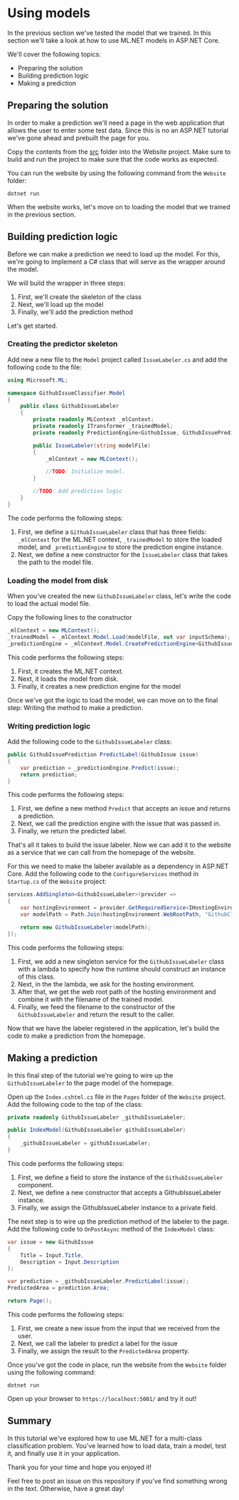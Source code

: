 # Using models

In the previous section we've tested the model that we trained. In this section
we'll take a look at how to use ML.NET models in ASP.NET Core.

We'll cover the following topics:

* Preparing the solution
* Building prediction logic
* Making a prediction

## Preparing the solution

In order to make a prediction we'll need a page in the web application that
allows the user to enter some test data. Since this is no an ASP.NET tutorial
we've gone ahead and prebuilt the page for you.

Copy the contents from the [src](../../src/starter/Website) folder into the
Website project. Make sure to build and run the project to make sure that the
code works as expected.

You can run the website by using the following command from the `Website`
folder:

``` shell
dotnet run
```

When the website works, let's move on to loading the model that we trained in
the previous section.

## Building prediction logic

Before we can make a prediction we need to load up the model. For this, we're
going to implement a C# class that will serve as the wrapper around the model.

We will build the wrapper in three steps:

1. First, we'll create the skeleton of the class
2. Next, we'll load up the model
3. Finally, we'll add the prediction method

Let's get started.

### Creating the predictor skeleton

Add new a new file to the `Model` project called `IssueLabeler.cs` and 
add the following code to the file:

``` csharp
using Microsoft.ML;

namespace GithubIssueClassifier.Model
{
    public class GithubIssueLabeler
    {
        private readonly MLContext _mlContext;
        private readonly ITransformer _trainedModel;
        private readonly PredictionEngine<GithubIssue, GithubIssuePrediction> _predictionEngine;

        public IssueLabeler(string modelFile)
        {
            _mlContext = new MLContext();

            //TODO: Initialize model.
        }

        //TODO: Add prediction logic
    }
}
```

The code performs the following steps:

1. First, we define a `GithubIssueLabeler` class that has three fields:
   `_mlContext` for the ML.NET context, `_trainedModel` to store the loaded
   model, and `_predictionEngine` to store the prediction engine instance.
2. Next, we define a new constructor for the `IssueLabeler` class that takes
   the path to the model file.

### Loading the model from disk

When you've created the new `GithubIssueLabeler` class, let's write the code
to load the actual model file.

Copy the following lines to the constructor

``` csharp
_mlContext = new MLContext();
_trainedModel = _mlContext.Model.Load(modelFile, out var inputSchema);
_predictionEngine = _mlContext.Model.CreatePredictionEngine<GithubIssue, GithubIssuePrediction>(_trainedModel);
```

This code performs the following steps:

1. First, it creates the ML.NET context.
2. Next, it loads the model from disk.
3. Finally, it creates a new prediction engine for the model

Once we've got the logic to load the model, we can move on to the final step:
Writing the method to make a prediction.

### Writing prediction logic

Add the following code to the `GithubIssueLabeler` class:

``` csharp
public GithubIssuePrediction PredictLabel(GithubIssue issue)
{
    var prediction = _predictionEngine.Predict(issue);
    return prediction;
}
```

This code performs the following steps:

1. First, we define a new method `Predict` that accepts an issue and returns a
   prediction.
2. Next, we call the prediction engine with the issue that was passed in.
3. Finally, we return the predicted label.

That's all it takes to build the issue labeler. Now we can add it to the website
as a service that we can call from the homepage of the website.

For this we need to make the labeler available as a dependency in ASP.NET Core.
Add the following code to the `ConfigureServices` method in `Startup.cs` of the 
`Website` project:

``` csharp
services.AddSingleton<GithubIssueLabeler>(provider =>
{
    var hostingEnvironment = provider.GetRequiredService<IHostingEnvironment>();
    var modelPath = Path.Join(hostingEnvironment.WebRootPath, "GithubClassifier.zip");

    return new GithubIssueLabeler(modelPath);
});
```

This code performs the following steps:

1. First, we add a new singleton service for the `GithubIssueLabeler` class with
   a lambda to specify how the runtime should construct an instance of this
   class.
2. Next, in the the lambda, we ask for the hosting environment.
3. After that, we get the web root path of the hosting environment and combine
   it with the filename of the trained model.
4. Finally, we feed the filename to the constructor of the `GithubIssueLabeler`
   and return the result to the caller.

Now that we have the labeler registered in the application, let's build the
code to make a prediction from the homepage.

## Making a prediction
In this final step of the tutorial we're going to wire up the 
`GithubIssueLabeler` to the page model of the homepage.

Open up the `Index.cshtml.cs` file in the `Pages` folder of the `Website`
project. Add the following code to the top of the class:

``` csharp
private readonly GithubIssueLabeler _githubIssueLabeler;

public IndexModel(GithubIssueLabeler githubIssueLabeler)
{
    _githubIssueLabeler = githubIssueLabeler;
}
```

This code performs the following steps:

1. First, we define a field to store the instance of the `GithubIssueLabeler`
   component.
1. Next, we define a new constructor that accepts a GithubIssueLabeler instance.
2. Finally, we assign the GithubIssueLabeler instance to a private field.

The next step is to wire up the prediction method of the labeler to the page.
Add the following code to `OnPostAsync` method of the `IndexModel` class:

``` csharp
var issue = new GithubIssue
{
    Title = Input.Title,
    Description = Input.Description
};

var prediction = _githubIssueLabeler.PredictLabel(issue);
PredictedArea = prediction.Area;

return Page();
```

This code performs the following steps:

1. First, we create a new issue from the input that we received from the user.
2. Next, we call the labeler to predict a label for the issue
3. Finally, we assign the result to the `PredictedArea` property.

Once you've got the code in place, run the website from the `Website` folder
using the following command:

```
dotnet run
```

Open up your browser to `https://localhost:5001/` and try it out!

## Summary

In this tutorial we've explored how to use ML.NET for a multi-class classification
problem. You've learned how to load data, train a model, test it, and finally use it
in your application.

Thank you for your time and hope you enjoyed it!

Feel free to post an issue on this repository if you've find something wrong
in the text. Otherwise, have a great day!